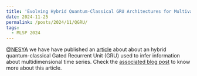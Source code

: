 ```yaml
---
title: 'Evolving Hybrid Quantum-Classical GRU Architectures for Multivariate Time Series'
date: 2024-11-25
permalink: /posts/2024/11/QGRU/
tags:
  - MLSP 2024
---
```


[@NESYA](https://github.com/NesyaLab) we have have published an [article](https://inspirehep.net/literature/2849278) about about an hybrid quantum-classical Gated Recurrent Unit (GRU) used to infer information about multidimensional time series. Check the [associated blog post](https://lavagnaleo.wordpress.com/2024/11/25/evolving-hybrid-quantum-classical-gru-architectures-for-multivariate-time-series/) to know more about this article. 
